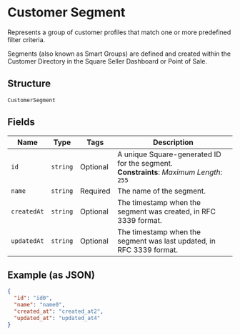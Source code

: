 
# Customer Segment

Represents a group of customer profiles that match one or more predefined filter criteria.

Segments (also known as Smart Groups) are defined and created within the Customer Directory in the
Square Seller Dashboard or Point of Sale.

## Structure

`CustomerSegment`

## Fields

| Name | Type | Tags | Description |
|  --- | --- | --- | --- |
| `id` | `string` | Optional | A unique Square-generated ID for the segment.<br>**Constraints**: *Maximum Length*: `255` |
| `name` | `string` | Required | The name of the segment. |
| `createdAt` | `string` | Optional | The timestamp when the segment was created, in RFC 3339 format. |
| `updatedAt` | `string` | Optional | The timestamp when the segment was last updated, in RFC 3339 format. |

## Example (as JSON)

```json
{
  "id": "id0",
  "name": "name0",
  "created_at": "created_at2",
  "updated_at": "updated_at4"
}
```

